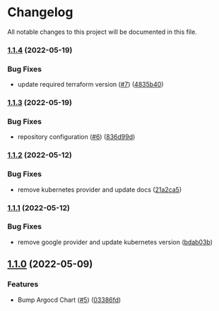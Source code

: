# Changelog

All notable changes to this project will be documented in this file.

### [1.1.4](https://github.com/DeimosCloud/terraform-kubernetes-argocd/compare/v1.1.3...v1.1.4) (2022-05-19)


### Bug Fixes

* update required terraform version ([#7](https://github.com/DeimosCloud/terraform-kubernetes-argocd/issues/7)) ([4835b40](https://github.com/DeimosCloud/terraform-kubernetes-argocd/commit/4835b40dc014dcff1bb44bbca524d416b8c2d11d))

### [1.1.3](https://github.com/DeimosCloud/terraform-kubernetes-argocd/compare/v1.1.2...v1.1.3) (2022-05-19)


### Bug Fixes

* repository configuration ([#6](https://github.com/DeimosCloud/terraform-kubernetes-argocd/issues/6)) ([836d99d](https://github.com/DeimosCloud/terraform-kubernetes-argocd/commit/836d99d5a33cfc96f095770d1513699079a9f7a3))

### [1.1.2](https://github.com/DeimosCloud/terraform-kubernetes-argocd/compare/v1.1.1...v1.1.2) (2022-05-12)


### Bug Fixes

* remove kubernetes provider and update docs ([21a2ca5](https://github.com/DeimosCloud/terraform-kubernetes-argocd/commit/21a2ca54257ad4ae04768ebbcf84e736bbf5c95c))

### [1.1.1](https://github.com/DeimosCloud/terraform-kubernetes-argocd/compare/v1.1.0...v1.1.1) (2022-05-12)


### Bug Fixes

* remove google provider and update kubernetes version ([bdab03b](https://github.com/DeimosCloud/terraform-kubernetes-argocd/commit/bdab03bf6ad6b08b1a58ba19d403729716b9a81a))

## [1.1.0](https://github.com/DeimosCloud/terraform-kubernetes-argocd/compare/v1.0.5...v1.1.0) (2022-05-09)


### Features

* Bump Argocd Chart ([#5](https://github.com/DeimosCloud/terraform-kubernetes-argocd/issues/5)) ([03386fd](https://github.com/DeimosCloud/terraform-kubernetes-argocd/commit/03386fddb4e26b757cd48e4c630beb01e950746b))

